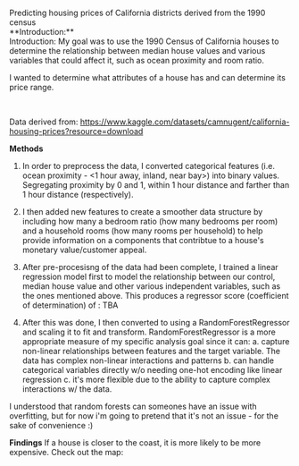 <br>
Predicting housing prices of California districts derived from the 1990 census 
<br>
**Introduction:**
<br>
Introduction:
My goal was to use the 1990 Census of California houses to determine the relationship between median house values and various variables that could affect it, such as ocean proximity and room ratio. 

I wanted to determine what attributes of a house has and can determine its price range.

<br> 

Data derived from: https://www.kaggle.com/datasets/camnugent/california-housing-prices?resource=download

**Methods**
1. In order to preprocess the data, I converted categorical features (i.e. ocean proximity - <1 hour away, inland, near bay>)
into binary values. Segregating proximity by 0 and 1, within 1 hour distance and farther than 1 hour distance (respectively).

2. I then added new features to create a smoother data structure by including how many a bedroom ratio (how many bedrooms per room) and a household rooms (how many rooms per household) to help provide information on a components that contribtue to a house's monetary value/customer appeal.

3. After pre-procesisng of the data had been complete, I trained a linear regression model first to model the relationship between our control, median house value and other various
independent variables, such as the ones mentioned above. This produces a regressor score (coefficient of determination) of : TBA

4. After this was done, I then converted to using a RandomForestRegressor and scaling it to fit and transform. RandomForestRegressor is a more appropriate measure of my specific analysis goal since it can:
a. capture non-linear relationships between features and the
target variable. The data has complex non-linear interactions and patterns
b. can handle categorical variables directly w/o needing one-hot encoding like linear regression
c. it's more flexible due to the ability to capture complex interactions w/ the data. 

I understood that random forests can someones have an issue with overfitting, but for now i'm going to pretend that it's not an issue - for the sake of convenience :)

**Findings**
If a house is closer to the coast, it is more likely to be more expensive. Check out the map:

